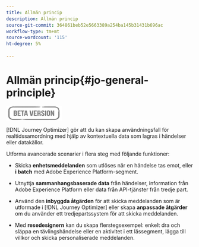 ```yaml
---
title: Allmän princip
description: Allmän princip
source-git-commit: 364861beb52e5663389a254ba145b31431b696ac
workflow-type: tm+mt
source-wordcount: '115'
ht-degree: 5%

---
```


# Allmän princip{#jo-general-principle}

![](../assets/do-not-localize/badge.png)

[!DNL Journey Optimizer] gör att du kan skapa användningsfall för realtidssamordning med hjälp av kontextuella data som lagras i händelser eller datakällor.

Utforma avancerade scenarier i flera steg med följande funktioner:

* Skicka **enhetsmeddelanden** som utlöses när en händelse tas emot, eller **i batch** med Adobe Experience Platform-segment.

* Utnyttja **sammanhangsbaserade data** från händelser, information från Adobe Experience Platform eller data från API-tjänster från tredje part.

* Använd den **inbyggda åtgärden** för att skicka meddelanden som är utformade i [!DNL Journey Optimizer] eller skapa **anpassade åtgärder** om du använder ett tredjepartssystem för att skicka meddelanden.

* Med **resedesignern** kan du skapa flerstegsexempel: enkelt dra och släppa en tävlingshändelse eller en aktivitet i ett lässegment, lägga till villkor och skicka personaliserade meddelanden.
